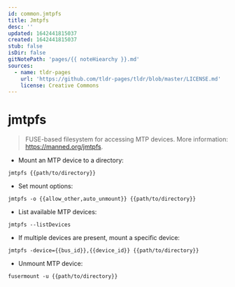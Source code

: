 ```yaml
---
id: common.jmtpfs
title: Jmtpfs
desc: ''
updated: 1642441815037
created: 1642441815037
stub: false
isDir: false
gitNotePath: 'pages/{{ noteHiearchy }}.md'
sources:
  - name: tldr-pages
    url: 'https://github.com/tldr-pages/tldr/blob/master/LICENSE.md'
    license: Creative Commons
---
```

# jmtpfs

> FUSE-based filesystem for accessing MTP devices.
> More information: <https://manned.org/jmtpfs>.

- Mount an MTP device to a directory:

`jmtpfs {{path/to/directory}}`

- Set mount options:

`jmtpfs -o {{allow_other,auto_unmount}} {{path/to/directory}}`

- List available MTP devices:

`jmtpfs --listDevices`

- If multiple devices are present, mount a specific device:

`jmtpfs -device={{bus_id}},{{device_id}} {{path/to/directory}}`

- Unmount MTP device:

`fusermount -u {{path/to/directory}}`


